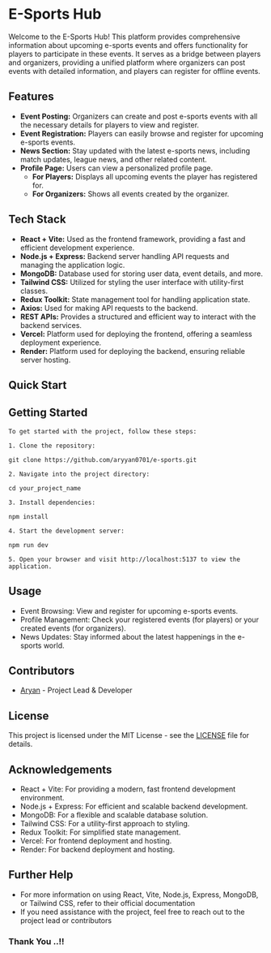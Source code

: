 # E-Sports Hub

Welcome to the E-Sports Hub! This platform provides comprehensive information about upcoming e-sports events and offers functionality for players to participate in these events. It serves as a bridge between players and organizers, providing a unified platform where organizers can post events with detailed information, and players can register for offline events.

## Features

- **Event Posting:** Organizers can create and post e-sports events with all the necessary details for players to view and register.
- **Event Registration:** Players can easily browse and register for upcoming e-sports events.
- **News Section:** Stay updated with the latest e-sports news, including match updates, league news, and other related content.
- **Profile Page:** Users can view a personalized profile page. 
  - **For Players:** Displays all upcoming events the player has registered for.
  - **For Organizers:** Shows all events created by the organizer.

## Tech Stack

- **React + Vite:** Used as the frontend framework, providing a fast and efficient development experience.
- **Node.js + Express:** Backend server handling API requests and managing the application logic.
- **MongoDB:** Database used for storing user data, event details, and more.
- **Tailwind CSS:** Utilized for styling the user interface with utility-first classes.
- **Redux Toolkit:** State management tool for handling application state.
- **Axios:** Used for making API requests to the backend.
- **REST APIs:** Provides a structured and efficient way to interact with the backend services.
- **Vercel:** Platform used for deploying the frontend, offering a seamless deployment experience.
- **Render:** Platform used for deploying the backend, ensuring reliable server hosting.

## Quick Start

## Getting Started

```
To get started with the project, follow these steps:

1. Clone the repository:
   
git clone https://github.com/aryyan0701/e-sports.git

2. Navigate into the project directory:
   
cd your_project_name

3. Install dependencies:
   
npm install

4. Start the development server:
   
npm run dev

5. Open your browser and visit http://localhost:5137 to view the application.
```

## Usage

- Event Browsing: View and register for upcoming e-sports events.
- Profile Management: Check your registered events (for players) or your created events (for organizers).
- News Updates: Stay informed about the latest happenings in the e-sports world.

## Contributors

- [Aryan](https://github.com/aryyan0701) - Project Lead & Developer

## License

This project is licensed under the MIT License - see the [LICENSE](LICENSE) file for details.

## Acknowledgements

- React + Vite: For providing a modern, fast frontend development environment.
- Node.js + Express: For efficient and scalable backend development.
- MongoDB: For a flexible and scalable database solution.
- Tailwind CSS: For a utility-first approach to styling.
- Redux Toolkit: For simplified state management.
- Vercel: For frontend deployment and hosting.
- Render: For backend deployment and hosting.

## Further Help

- For more information on using React, Vite, Node.js, Express, MongoDB, or Tailwind CSS, refer to their official documentation
- If you need assistance with the project, feel free to reach out to the project lead or contributors

### Thank You ..!!
